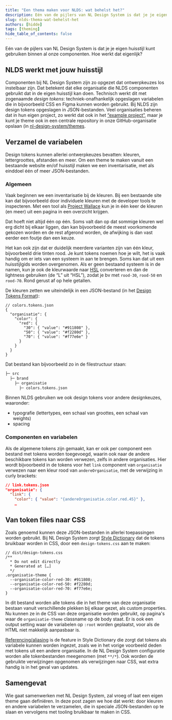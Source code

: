 ```yaml
---
title: "Een thema maken voor NLDS: wat behelst het?"
description: Eén van de pijlers van NL Design System is dat je je eigen huisstijl kunt gebruiken binnen al onze componenten.
slug: nlds-thema-wat-behelst-het
authors: [hidde]
tags: [theming]
hide_table_of_contents: false
---
```


Eén van de pijlers van NL Design System is dat je je eigen huisstijl kunt gebruiken binnen al onze componenten. Hoe werkt dat eigenlijk?

<!--truncate-->


## NLDS werkt met jouw huisstijl

Componenten bij NL Design System zijn zo opgezet dat ontwerpkeuzes los instelbaar zijn. Dat betekent dat elke organisatie die NLDS componenten gebruikt dat in de eigen huisstijl kan doen. Technisch werkt dit met zogenaamde _design tokens_: techniek-onafhankelijk opgeslagen variabelen die in bijvoorbeeld CSS en Figma kunnen worden gebruikt. Bij NLDS zijn design tokens opgeslagen in JSON-bestanden. Veel organisaties beheren dat in hun eigen project, zo werkt dat ook in het [“example project”](https://github.com/nl-design-system/example), maar je kunt je theme ook in een centrale repository in onze GitHub-organisatie opslaan (in [nl-design-system/themes](https://github.com/nl-design-system/themes/tree/main/proprietary).

## Verzamel de variabelen

Design tokens kunnen allerlei ontwerpkeuzes bevatten: kleuren, lettergroottes, afstanden en meer. Om een theme te maken vanuit een bestaande website en/of huisstijl maken we een inventarisatie, met als einddoel één of meer JSON-bestanden.

### Algemeen

Vaak beginnen we een inventarisatie bij de kleuren. Bij een bestaande site kan dat bijvoorbeeld door individuele kleuren met de developer tools te inspecteren. Met een tool als [Project Wallace](https://www.projectwallace.com/) kun je in één keer de kleuren (en meer) uit een pagina in een overzicht krijgen.

Dat hoeft niet altijd één op één. Soms valt dan op dat sommige kleuren wel erg dicht bij elkaar liggen, dan kan bijvoorbeeld de meest voorkomende gekozen worden en de rest afgerond worden, de afwijking is dan vast eerder een foutje dan een keuze.

Het kan ook zijn dat er duidelijk meerdere varianten zijn van één kleur, bijvoorbeeld drie tinten rood. Je kunt tokens noemen hoe je wilt, het is vaak handig om er iets van een systeem in aan te brengen. Soms kan dat uit een huisstijlgids worden overgenomen. Als er geen bestaand systeem is in de namen, kun je ook de kleurwaarde naar [HSL](https://hslpicker.com) converteren en dan de lightness gebruiken (de “L” uit “HSL”), zodat je bv met `rood-30`, `rood-50` en `rood-70`. Rond gerust af op hele getallen.

De kleuren zetten we uiteindelijk in een JSON-bestand (in het [Design Tokens Format](https://tr.designtokens.org/format/)):

```
// colors.tokens.json
{
  "organisatie": {
    "color": {
      "red": {
        "30": { "value": "#911808" },
        "50": { "value": "#f2280d" },
        "70": { "value": "#f77e6e" }
      }
    }
  }
}
```

Dat bestand kan bijvoorbeeld zo in de filestructuur staan:

```bash
├─ src
  ├─ brand
    ├─ organisatie
      ├─ colors.tokens.json
```

Binnen NLDS gebruiken we ook design tokens voor andere designkeuzes, waaronder:

* typografie (lettertypes, een schaal van groottes, een schaal van weights)
* spacing

### Componenten en variabelen

Als de algemene tokens zijn gemaakt, kan er ook per component een bestand met tokens worden toegevoegd, waarin ook naar de andere beschikbare tokens kan worden verwezen, zelfs in andere organisaties. Hier wordt bijvoorbeeld in de tokens voor het `link` component van `organisatie` verwezen naar een kleur rood van `andereOrganisatie`, met de verwijzing in curly brackets:

```json
// link.tokens.json
"organisatie": {
  "link": {
    "color": { "value": "{andereOrganisatie.color.red.45}" },
    …
```

## Van token files naar CSS

Zoals genoemd kunnen deze JSON-bestanden in allerlei toepassingen worden gebruikt. Bij NL Design System zorgt [Style Dictionary](https://amzn.github.io/style-dictionary) dat de tokens bruikbaar worden in CSS, door een `design-tokens.css` aan te maken:

```
// dist/design-tokens.css
/**
  * Do not edit directly
  * Generated at […]
  */
.organisatie-theme {
  --organisatie-color-red-30: #911808;
  --organisatie-color-red-50: #f2280d;
  --organisatie-color-red-70: #f77e6e;
}
```

In dit bestand worden alle tokens die in het theme van deze organisatie bestaan vanuit verschillende plekken bij elkaar gezet, als custom properties. Nu kunnen ze in de CSS van deze organisatie worden gebruikt, op pagina's waar de `organisatie-theme` classname op de body staat. Er is ook een output setting waar de variabelen op `:root` worden geplaatst, voor als de HTML niet makkelijk aanpasbaar is.

[Referencing/aliasing](https://github.com/amzn/style-dictionary/tree/main/examples/advanced/referencing_aliasing) is de feature in Style Dictionary die zorgt dat tokens als variabele kunnen worden ingezet, zoals we in het vorige voorbeeld deden met tokens uit een andere organisatie. In de NL Design System configuratie worden alle tokenbestanden meegenomen (met `**/*`). Ook worden de gebruikte verwijzingen opgenomen als verwijzingen naar CSS, wat extra handig is in het geval van updates.

## Samengevat

Wie gaat samenwerken met NL Design System, zal vroeg of laat een eigen theme gaan definiëren. In deze post zagen we hoe dat werkt: door kleuren en andere variabelen te verzamelen, die in speciale JSON-bestanden op te slaan en vervolgens met tooling bruikbaar te maken in CSS.
